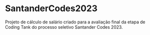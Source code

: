 # SantanderCodes2023
Projeto de cálculo de salário criado para a avaliação final da etapa de Coding Tank do processo seletivo Santander Codes 2023.
